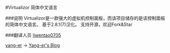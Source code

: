#Virtualizor 简体中文语言

###说明
Virtualizor是一款强大的虚拟机控制面板，而该项目储存的是该控制面板的简体中文语言。
基于2.8.1(7)汉化。
支持开源，欢迎Fork&Star

###翻译人员
[liwentao0705](https://github.com/liwentao0705)


[yang-er](https://github.com/yang-er) -> [Yang-er's Blog](http://www.90yang.com/)

